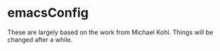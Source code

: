 emacsConfig
===========
These are largely based on the work from  Michael Kohl. Things will be changed after a while.
